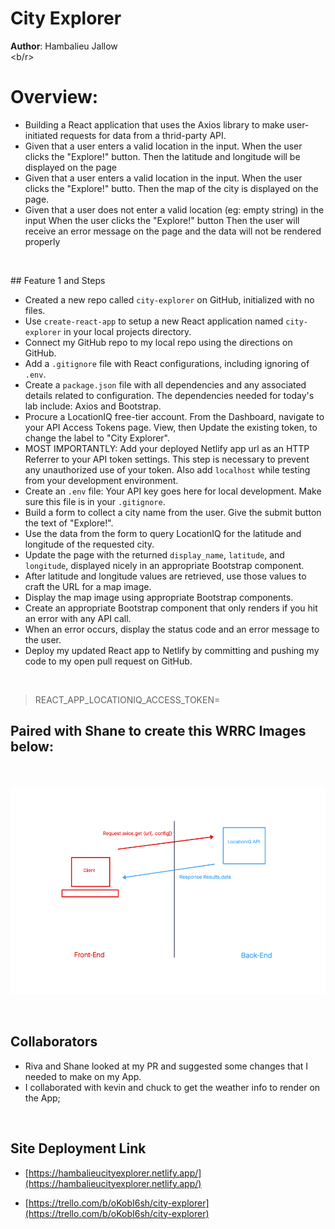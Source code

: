 # City Explorer 

**Author**: Hambalieu Jallow
<br><b/r>
# Overview:
- Building a React application that uses the Axios library to make user-initiated requests for data from a thrid-party API.
- Given that a user enters a valid location in the input.
When the user clicks the "Explore!" button.
Then the latitude and longitude will be displayed on the page
- Given that a user enters a valid location in the input.
When the user clicks the "Explore!" butto.
Then the map of the city is displayed on the page.
- Given that a user does not enter a valid location (eg: empty string) in the input
When the user clicks the "Explore!" button
Then the user will receive an error message on the page and the data will not be rendered properly

<p>&nbsp;</p>
## Feature 1 and Steps

- Created a new repo called `city-explorer` on GitHub, initialized with no files.
- Use `create-react-app` to setup a new React application named `city-explorer` in your local projects directory. 
- Connect my GitHub repo to my local repo using the directions on GitHub.
- Add a `.gitignore` file with React configurations, including ignoring of `.env`.
- Create a `package.json` file with all dependencies and any associated details related to configuration. The dependencies needed for today's lab include: Axios and Bootstrap.
- Procure a LocationIQ free-tier account. From the Dashboard, navigate to your API Access Tokens page. View, then Update the existing token, to change the label to "City Explorer".
- MOST IMPORTANTLY: Add your deployed Netlify app url as an HTTP Referrer to your API token settings. This step is necessary to prevent any unauthorized use of your token. Also add `localhost` while testing from your development environment.
- Create an `.env` file: Your API key goes here for local development. Make sure this file is in your `.gitignore`.
- Build a form to collect a city name from the user. Give the submit button the text of "Explore!".
- Use the data from the form to query LocationIQ for the latitude and longitude of the requested city. 
- Update the page with the returned `display_name`, `latitude`, and `longitude`, displayed nicely in an appropriate Bootstrap component. 
- After latitude and longitude values are retrieved, use those values to craft the URL for a map image. 
- Display the map image using appropriate Bootstrap components.
- Create an appropriate Bootstrap component that only renders if you hit an error with any API call.
- When an error occurs, display the status code and an error message to the user.
- Deploy my updated React app to Netlify by committing and pushing my code to my open pull request on GitHub. 

<p>&nbsp;</p>

>REACT_APP_LOCATIONIQ_ACCESS_TOKEN=<location of key access token>

## Paired with Shane to create this WRRC Images below:
<br></br> 
![image](image.png)

<p>&nbsp;</p>

## Collaborators
- Riva and Shane looked at my PR and suggested some changes that I needed to make on my App.
- I collaborated with kevin and chuck to get the weather info to render on the App;


<p>&nbsp;</p>

## Site Deployment  Link
- [https://hambalieucityexplorer.netlify.app/](https://hambalieucityexplorer.netlify.app/)


-  [https://trello.com/b/oKobI6sh/city-explorer](https://trello.com/b/oKobI6sh/city-explorer)
